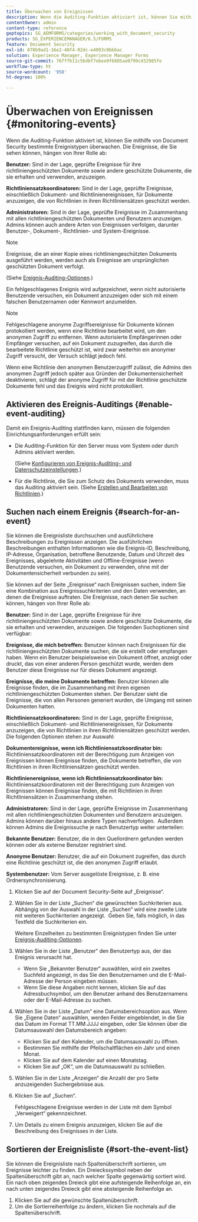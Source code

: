 ```yaml
---
title: Überwachen von Ereignissen
description: Wenn die Auditing-Funktion aktiviert ist, können Sie mithilfe von Document Security bestimmte Ereignistypen überwachen. Mithilfe von Document Security können Sie die Ereignisliste einfach durchsuchen und sortieren.
contentOwner: admin
content-type: reference
geptopics: SG_AEMFORMS/categories/working_with_document_security
products: SG_EXPERIENCEMANAGER/6.5/FORMS
feature: Document Security
exl-id: 078b9ad1-16e2-40f4-92dc-e4093c0bb6ac
solution: Experience Manager, Experience Manager Forms
source-git-commit: 76fffb11c56dbf7ebee9f6805ae0799cd32985fe
workflow-type: ht
source-wordcount: '958'
ht-degree: 100%

---
```


# Überwachen von Ereignissen {#monitoring-events}

Wenn die Auditing-Funktion aktiviert ist, können Sie mithilfe von Document Security bestimmte Ereignistypen überwachen. Die Ereignisse, die Sie sehen können, hängen von Ihrer Rolle ab:

**Benutzer:** Sind in der Lage, geprüfte Ereignisse für ihre richtliniengeschützten Dokumente sowie andere geschützte Dokumente, die sie erhalten und verwenden, anzuzeigen.

**Richtliniensatzkoordinatoren:** Sind in der Lage, geprüfte Ereignisse, einschließlich Dokument- und Richtlinienereignissen, für Dokumente anzuzeigen, die von Richtlinien in ihren Richtliniensätzen geschützt werden.

**Administratoren:** Sind in der Lage, geprüfte Ereignisse im Zusammenhang mit allen richtliniengeschützten Dokumenten und Benutzern anzuzeigen. Admins können auch andere Arten von Ereignissen verfolgen, darunter Benutzer-, Dokument-, Richtlinien- und System-Ereignisse.

>[!NOTE]
>
>Ereignisse, die an einer Kopie eines richtliniengeschützten Dokuments ausgeführt werden, werden auch als Ereignisse am ursprünglichen geschützten Dokument verfolgt.

(Siehe [Ereignis-Auditing-Optionen](/help/forms/using/admin-help/configuring-client-server-options.md#event-auditing-options).)

Ein fehlgeschlagenes Ereignis wird aufgezeichnet, wenn nicht autorisierte Benutzende versuchen, ein Dokument anzuzeigen oder sich mit einem falschen Benutzernamen oder Kennwort anzumelden.

>[!NOTE]
>
>Fehlgeschlagene anonyme Zugriffsereignisse für Dokumente können protokolliert werden, wenn eine Richtlinie bearbeitet wird, um den anonymen Zugriff zu entfernen. Wenn autorisierte Empfängerinnen oder Empfänger versuchen, auf ein Dokument zuzugreifen, das durch die bearbeitete Richtlinie geschützt ist, wird zwar weiterhin ein anonymer Zugriff versucht, der Versuch schlägt jedoch fehl.

Wenn eine Richtlinie den anonymen Benutzerzugriff zulässt, die Admins den anonymen Zugriff jedoch später aus Gründen der Dokumentensicherheit deaktivieren, schlägt der anonyme Zugriff für mit der Richtlinie geschützte Dokumente fehl und das Ereignis wird nicht protokolliert.

## Aktivieren des Ereignis-Auditings {#enable-event-auditing}

Damit ein Ereignis-Auditing stattfinden kann, müssen die folgenden Einrichtungsanforderungen erfüllt sein:

* Die Auditing-Funktion für den Server muss vom System oder durch Admins aktiviert werden.

  (Siehe [Konfigurieren von Ereignis-Auditing- und Datenschutzeinstellungen](/help/forms/using/admin-help/configuring-client-server-options.md#configuring-event-auditing-and-privacy-settings).)

* Für die Richtlinie, die Sie zum Schutz des Dokuments verwenden, muss das Auditing aktiviert sein. (Siehe [Erstellen und Bearbeiten von Richtlinien](/help/forms/using/admin-help/creating-policies.md#creating-and-editing-policies).)

## Suchen nach einem Ereignis {#search-for-an-event}

Sie können die Ereignisliste durchsuchen und ausführlichere Beschreibungen zu Ereignissen anzeigen. Die ausführlichen Beschreibungen enthalten Informationen wie die Ereignis-ID, Beschreibung, IP-Adresse, Organisation, betroffene Benutzende, Datum und Uhrzeit des Ereignisses, abgelehnte Aktivitäten und Offline-Ereignisse (wenn Benutzende versuchen, ein Dokument zu verwenden, ohne mit der Dokumentensicherheit verbunden zu sein).

Sie können auf der Seite „Ereignisse“ nach Ereignissen suchen, indem Sie eine Kombination aus Ereignissuchkriterien und den Daten verwenden, an denen die Ereignisse auftraten. Die Ereignisse, nach denen Sie suchen können, hängen von Ihrer Rolle ab:

**Benutzer:** Sind in der Lage, geprüfte Ereignisse für ihre richtliniengeschützten Dokumente sowie andere geschützte Dokumente, die sie erhalten und verwenden, anzuzeigen. Die folgenden Suchoptionen sind verfügbar:

**Ereignisse, die mich 
betreffen:** Benutzer können nach Ereignissen für die richtliniengeschützten Dokumente suchen, die sie erstellt oder empfangen haben. Wenn ein Benutzer beispielsweise ein Dokument öffnet, anzeigt oder druckt, das von einer anderen Person geschützt wurde, werden dem Benutzer diese Ereignisse nur für dieses Dokument angezeigt.

**Ereignisse, die meine Dokumente betreffen:** Benutzer können alle Ereignisse finden, die im Zusammenhang mit ihren eigenen richtliniengeschützten Dokumenten stehen. Der Benutzer sieht die Ereignisse, die von allen Personen generiert wurden, die Umgang mit seinen Dokumenten hatten.

**Richtliniensatzkoordinatoren:** Sind in der Lage, geprüfte Ereignisse, einschließlich Dokument- und Richtlinienereignissen, für Dokumente anzuzeigen, die von Richtlinien in ihren Richtliniensätzen geschützt werden. Die folgenden Optionen stehen zur Auswahl:  

**Dokumentereignisse,
wenn ich Richtliniensatzkoordinator bin:** Richtliniensatzkoordinatoren mit der Berechtigung zum Anzeigen von Ereignissen können Ereignisse finden, die Dokumente betreffen, die von Richtlinien in ihren Richtliniensätzen geschützt werden.

**Richtlinienereignisse, wenn ich Richtliniensatzkoordinator bin:** Richtliniensatzkoordinatoren mit der Berechtigung zum Anzeigen von Ereignissen können Ereignisse finden, die mit Richtlinien in ihren Richtliniensätzen in Zusammenhang stehen.

**Administratoren:** Sind in der Lage, geprüfte Ereignisse im Zusammenhang mit allen richtliniengeschützten Dokumenten und Benutzern anzuzeigen. Admins können darüber hinaus andere Typen nachverfolgen.  Außerdem können Admins die Ereignissuche je nach Benutzertyp weiter unterteilen:

**Bekannte Benutzer:** Benutzer, die in den Quellordnern gefunden werden können oder als externe Benutzer registriert sind.

**Anonyme Benutzer:** Benutzer, die auf ein Dokument zugreifen, das durch eine Richtlinie geschützt ist, die den anonymen Zugriff erlaubt.

**Systembenutzer:** Vom Server ausgelöste Ereignisse, z. B. eine Ordnersynchronisierung.

1. Klicken Sie auf der Document Security-Seite auf „Ereignisse“.
1. Wählen Sie in der Liste „Suchen“ die gewünschten Suchkriterien aus.  Abhängig von der Auswahl in der Liste „Suchen“ wird eine zweite Liste mit weiteren Suchkriterien angezeigt.  Geben Sie, falls möglich, in das Textfeld die Suchkriterien ein.

   Weitere Einzelheiten zu bestimmten Ereignistypen finden Sie unter [Ereignis-Auditing-Optionen](/help/forms/using/admin-help/configuring-client-server-options.md#event-auditing-options).

1. Wählen Sie in der Liste „Benutzer“ den Benutzertyp aus, der das Ereignis verursacht hat.

   * Wenn Sie „Bekannter Benutzer“ auswählen, wird ein zweites Suchfeld angezeigt, in das Sie den Benutzernamen und die E-Mail-Adresse der Person eingeben müssen.
   * Wenn Sie diese Angaben nicht kennen, klicken Sie auf das Adressbuchsymbol, um den Benutzer anhand des Benutzernamens oder der E-Mail-Adresse zu suchen.

1. Wählen Sie in der Liste „Datum“ eine Datumsbereichsoption aus. Wenn Sie „Eigene Daten“ auswählen, werden Felder eingeblendet, in die Sie das Datum im Format TT.MM.JJJJ eingeben, oder Sie können über die Datumsauswahl den Datumsbereich angeben:

   * Klicken Sie auf den Kalender, um die Datumsauswahl zu öffnen.
   * Bestimmen Sie mithilfe der Pfeilschaltflächen ein Jahr und einen Monat.
   * Klicken Sie auf dem Kalender auf einen Monatstag.
   * Klicken Sie auf „OK“, um die Datumsauswahl zu schließen.

1. Wählen Sie in der Liste „Anzeigen“ die Anzahl der pro Seite anzuzeigenden Suchergebnisse aus.
1. Klicken Sie auf „Suchen“.

   Fehlgeschlagene Ereignisse werden in der Liste mit dem Symbol „Verweigert“ gekennzeichnet.

1. Um Details zu einem Ereignis anzuzeigen, klicken Sie auf die Beschreibung des Ereignisses in der Liste.

## Sortieren der Ereignisliste {#sort-the-event-list}

Sie können die Ereignisliste nach Spaltenüberschrift sortieren, um Ereignisse leichter zu finden. Ein Dreieckssymbol neben der Spaltenüberschrift gibt an, nach welcher Spalte gegenwärtig sortiert wird. Ein nach oben zeigendes Dreieck gibt eine aufsteigende Reihenfolge an, ein nach unten zeigendes Dreieck gibt eine absteigende Reihenfolge an.

1. Klicken Sie auf die gewünschte Spaltenüberschrift.
1. Um die Sortierreihenfolge zu ändern, klicken Sie nochmals auf die Spaltenüberschrift.
